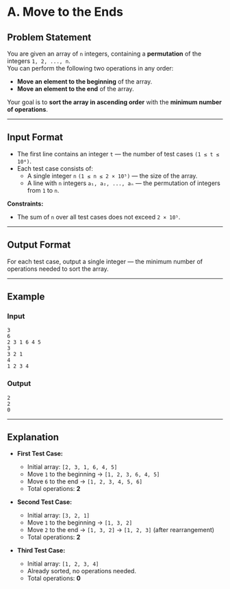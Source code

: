# A. Move to the Ends

## Problem Statement

You are given an array of `n` integers, containing a **permutation** of the integers `1, 2, ..., n`.  
You can perform the following two operations in any order:

- **Move an element to the beginning** of the array.
- **Move an element to the end** of the array.

Your goal is to **sort the array in ascending order** with the **minimum number of operations**.

---

## Input Format

- The first line contains an integer `t` — the number of test cases `(1 ≤ t ≤ 10⁴)`.
- Each test case consists of:
  - A single integer `n` `(1 ≤ n ≤ 2 × 10⁵)` — the size of the array.
  - A line with `n` integers `a₁, a₂, ..., aₙ` — the permutation of integers from `1` to `n`.

**Constraints:**
- The sum of `n` over all test cases does not exceed `2 × 10⁵`.

---

## Output Format

For each test case, output a single integer — the minimum number of operations needed to sort the array.

---

## Example

### Input
```
3
6
2 3 1 6 4 5
3
3 2 1
4
1 2 3 4
```

### Output
```
2
2
0
```

---

## Explanation

- **First Test Case:**
  - Initial array: `[2, 3, 1, 6, 4, 5]`
  - Move `1` to the beginning → `[1, 2, 3, 6, 4, 5]`
  - Move `6` to the end → `[1, 2, 3, 4, 5, 6]`
  - Total operations: **2**

- **Second Test Case:**
  - Initial array: `[3, 2, 1]`
  - Move `1` to the beginning → `[1, 3, 2]`
  - Move `2` to the end → `[1, 3, 2]` → `[1, 2, 3]` (after rearrangement)
  - Total operations: **2**

- **Third Test Case:**
  - Initial array: `[1, 2, 3, 4]`
  - Already sorted, no operations needed.
  - Total operations: **0**
